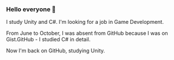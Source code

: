 ### Hello everyone 👋

I study Unity and C#. I'm looking for a job in Game Development.

From June to October, I was absent from GitHub because I was on Gist.GitHub - I studied C# in detail. 

Now I'm back on GitHub, studying Unity.
